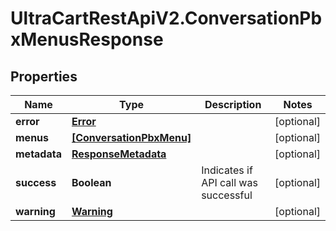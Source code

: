 # UltraCartRestApiV2.ConversationPbxMenusResponse

## Properties

Name | Type | Description | Notes
------------ | ------------- | ------------- | -------------
**error** | [**Error**](Error.md) |  | [optional] 
**menus** | [**[ConversationPbxMenu]**](ConversationPbxMenu.md) |  | [optional] 
**metadata** | [**ResponseMetadata**](ResponseMetadata.md) |  | [optional] 
**success** | **Boolean** | Indicates if API call was successful | [optional] 
**warning** | [**Warning**](Warning.md) |  | [optional] 


